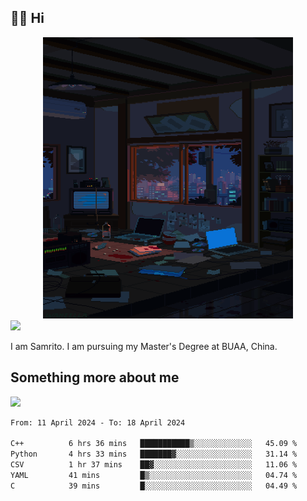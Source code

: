 ## 👋🏻 Hi

<div align="center">
<img alt="GIF" src="https://github.com/xiangsam/xiangsam/blob/271390e4ab50820a4594e3cb94b7ffaa6293de72/0_0EUAvTumWsRa2k6F.gif" width=400 height=450/>
</div>

<a href="https://github.com/xiangsam">
  <img src="https://komarev.com/ghpvc/?username=xiangsam&style=flat-square" />
</a>

I am Samrito. I am pursuing my Master's Degree at BUAA, China.


## Something more about me
<a href="https://github.com/xiangsam">
  <img src="https://github-readme-stats.vercel.app/api?username=xiangsam&show_icons=true&hide_border=true" />
</a>

<!--
<a href="https://github.com/xiangsam">
  <img src="https://github-readme-stats.vercel.app/api/top-langs/?username=xiangsam&layout=compact" />
</a>
-->

<!--START_SECTION:waka-->

```txt
From: 11 April 2024 - To: 18 April 2024

C++          6 hrs 36 mins   ███████████▒░░░░░░░░░░░░░   45.09 %
Python       4 hrs 33 mins   ███████▓░░░░░░░░░░░░░░░░░   31.14 %
CSV          1 hr 37 mins    ██▓░░░░░░░░░░░░░░░░░░░░░░   11.06 %
YAML         41 mins         █▒░░░░░░░░░░░░░░░░░░░░░░░   04.74 %
C            39 mins         █░░░░░░░░░░░░░░░░░░░░░░░░   04.49 %
```

<!--END_SECTION:waka-->

<!---
xiangsam/xiangsam is a ✨ special ✨ repository because its `README.md` (this file) appears on your GitHub profile.
You can click the Preview link to take a look at your changes.
--->
